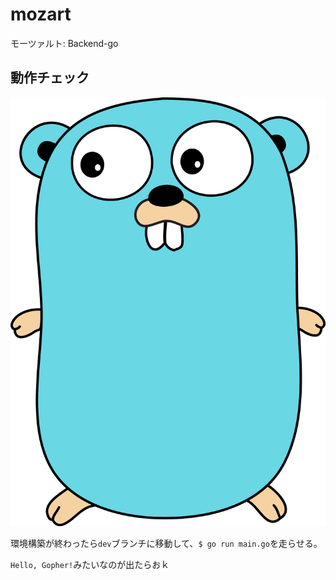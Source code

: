 # mozart
モーツァルト: Backend-go

## 動作チェック
![](2019-10-05-22-33-58.png)

環境構築が終わったら`dev`ブランチに移動して、`$ go run main.go`を走らせる。

`Hello, Gopher!`みたいなのが出たらおｋ
